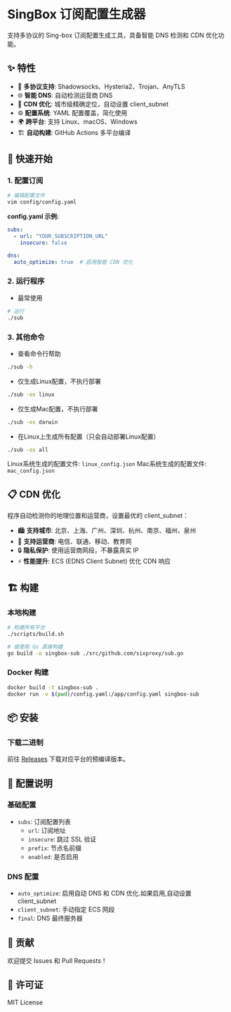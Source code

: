 # SingBox 订阅配置生成器

支持多协议的 Sing-box 订阅配置生成工具，具备智能 DNS 检测和 CDN 优化功能。

## ✨ 特性

- 🔧 **多协议支持**: Shadowsocks、Hysteria2、Trojan、AnyTLS
- 🌐 **智能 DNS**: 自动检测运营商 DNS
- 🚀 **CDN 优化**: 城市级精确定位，自动设置 client_subnet
- ⚙️ **配置系统**: YAML 配置覆盖，简化使用
- 🌍 **跨平台**: 支持 Linux、macOS、Windows
- 🏗️ **自动构建**: GitHub Actions 多平台编译

## 🚀 快速开始

### 1. 配置订阅

```bash
# 编辑配置文件
vim config/config.yaml
```

**config.yaml 示例:**
```yaml
subs:
  - url: "YOUR_SUBSCRIPTION_URL"
    insecure: false

dns:
  auto_optimize: true  # 启用智能 CDN 优化
```

### 2. 运行程序
- 最常使用
```bash
# 运行
./sub
```

### 3. 其他命令
- 查看命令行帮助
```bash
./sub -h
```
- 仅生成Linux配置，不执行部署
```bash
./sub -os linux
```
- 仅生成Mac配置，不执行部署
```bash
./sub -os darwin
```
- 在Linux上生成所有配置（只会自动部署Linux配置）
```bash
./sub -os all
```




Linux系统生成的配置文件: `linux_config.json`
Mac系统生成的配置文件: `mac_config.json`


## 📋 CDN 优化

程序自动检测你的地理位置和运营商，设置最优的 client_subnet：

- 🏙️ **支持城市**: 北京、上海、广州、深圳、杭州、南京、福州、泉州
- 🏢 **支持运营商**: 电信、联通、移动、教育网
- 🔒 **隐私保护**: 使用运营商网段，不暴露真实 IP
- ⚡ **性能提升**: ECS (EDNS Client Subnet) 优化 CDN 响应

## 🏗️ 构建

### 本地构建
```bash
# 构建所有平台
./scripts/build.sh

# 或使用 Go 直接构建
go build -o singbox-sub ./src/github.com/sixproxy/sub.go
```

### Docker 构建
```bash
docker build -t singbox-sub .
docker run -v $(pwd)/config.yaml:/app/config.yaml singbox-sub
```

## 📦 安装
### 下载二进制
前往 [Releases](https://github.com/sixproxy/singbox_sub/releases) 下载对应平台的预编译版本。

## 🔧 配置说明

### 基础配置
- `subs`: 订阅配置列表
  - `url`: 订阅地址
  - `insecure`: 跳过 SSL 验证
  - `prefix`: 节点名前缀
  - `enabled`: 是否启用

### DNS 配置
- `auto_optimize`: 启用自动 DNS 和 CDN 优化.如果启用,自动设置client_subnet
- `client_subnet`: 手动指定 ECS 网段
- `final`: DNS 最终服务器

## 🤝 贡献

欢迎提交 Issues 和 Pull Requests！

## 📄 许可证

MIT License